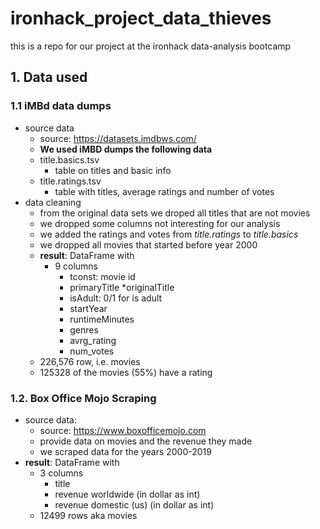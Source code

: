 # ironhack_project_data_thieves
this is a repo for our project at the ironhack data-analysis bootcamp








## 1. Data used



### 1.1 iMBd data dumps

* source data
	* source: https://datasets.imdbws.com/
	* **We used iMBD dumps the following data**
	* title.basics.tsv
		* table on titles and basic info
	*  title.ratings.tsv
		* table with titles, average ratings and number of votes
* data cleaning
	* from the original data sets we droped all titles that are not movies
	* we dropped some columns not interesting for our analysis 
	* we added the ratings and votes from *title.ratings* to *title.basics*
	* we dropped all movies that started before year 2000
	* **result**: DataFrame with
		* 9 columns
			* tconst: movie id
			* primaryTitle 
			*originalTitle 
			* isAdult: 0/1 for is adult
			* startYear 
			* runtimeMinutes
			* genres 
			* avrg_rating
			* num_votes
	* 226,576 row, i.e. movies
	* 125328 of the movies (55%) have a rating
	
### 1.2. Box Office Mojo Scraping

* source data:
	* source: https://www.boxofficemojo.com
	* provide data on movies and the revenue they made
	* we scraped data for the years 2000-2019
* **result**: DataFrame with
	* 3 columns
		* title
		* revenue worldwide (in dollar as int)
		* revenue domestic (us) (in dollar as int)
	* 12499 rows aka movies


    

    

    

    

   


